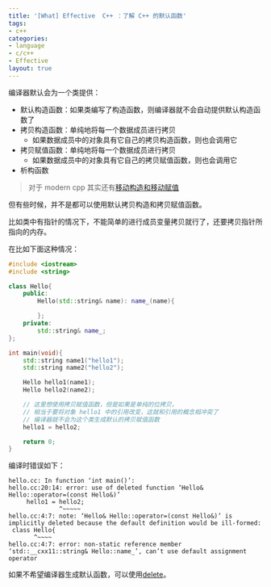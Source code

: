 ```yaml
---
title: '[What] Effective  C++ ：了解 C++ 的默认函数'
tags: 
- c++
categories: 
- language
- c/c++
- Effective
layout: true
---
```

编译器默认会为一个类提供：
- 默认构造函数：如果类编写了构造函数，则编译器就不会自动提供默认构造函数了
- 拷贝构造函数：单纯地将每一个数据成员进行拷贝
  + 如果数据成员中的对象具有它自己的拷贝构造函数，则也会调用它
- 拷贝赋值函数：单纯地将每一个数据成员进行拷贝
  + 如果数据成员中的对象具有它自己的拷贝赋值函数，则也会调用它
- 析构函数

> 对于 modern cpp 其实还有[移动构造和移动赋值](http://kcmetercec.top/2021/01/20/chapter3_item17_special/)



<!--more-->
但有些时候，并不是都可以使用默认拷贝构造和拷贝赋值函数。

比如类中有指针的情况下，不能简单的进行成员变量拷贝就行了，还要拷贝指针所指向的内存。

在比如下面这种情况：
```cpp
#include <iostream>
#include <string>

class Hello{
    public:
        Hello(std::string& name): name_(name){

        };
    private:
        std::string& name_;
};

int main(void){
    std::string name1("hello1");
    std::string name2("hello2");

    Hello hello1(name1);
    Hello hello2(name2);

    // 这里想使用拷贝赋值函数，但是如果是单纯的位拷贝，
    // 相当于要将对象 hello1 中的引用改变，这就和引用的概念相冲突了
    // 编译器就不会为这个类生成默认的拷贝赋值函数
    hello1 = hello2;

    return 0;
}
```

编译时错误如下：

```shell
hello.cc: In function ‘int main()’:
hello.cc:20:14: error: use of deleted function ‘Hello& Hello::operator=(const Hello&)’
     hello1 = hello2;
              ^~~~~~
hello.cc:4:7: note: ‘Hello& Hello::operator=(const Hello&)’ is implicitly deleted because the default definition would be ill-formed:
 class Hello{
       ^~~~~
hello.cc:4:7: error: non-static reference member ‘std::__cxx11::string& Hello::name_’, can’t use default assignment operator
```

如果不希望编译器生成默认函数，可以使用[delete](http://kcmetercec.top/2021/01/20/chapter3_item11_delete_func/)。


